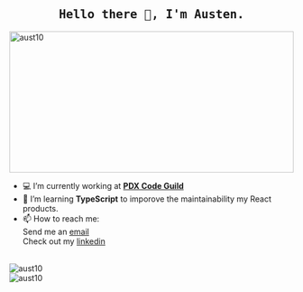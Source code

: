 <h2 align="center"><samp>Hello there 👋, I'm Austen.</samp></h2>
<img src="https://media.giphy.com/media/xT0BKf5jOc4AtmmNWw/giphy.gif" width="100%" height="250" alt="aust10" />

- :computer: I’m currently working at **<a href="https://pdxcodeguild.com/">PDX Code Guild</a>**
- 🌱  I’m learning **TypeScript** to imporove the maintainability my React products.
- 📫  How to reach me: <br/> Send me an [email](mailto:coteausten@gmail.com)<br/> Check out my [linkedin](https://www.linkedin.com/in/austen-cote/)

<br />
<img align="center" src="https://github-readme-stats.vercel.app/api?username=aust10&show_icons=true&count_private=true&theme=react" alt="aust10" />
<br />  
<img align="left" src="https://github-readme-stats.vercel.app/api/top-langs/?username=aust10&layout=compact&hide=html" alt="aust10" />
